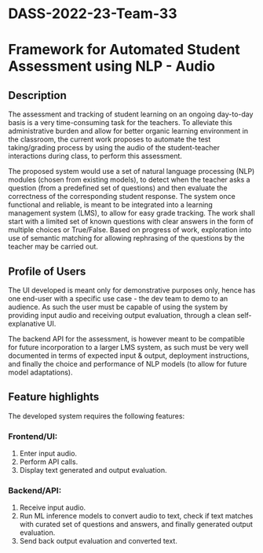 # DASS-2022-23-Team-33 
# Framework for Automated Student Assessment using NLP - Audio

## Description

The assessment and tracking of student learning on an ongoing day-to-day basis is a very time-consuming task for the teachers. To alleviate this administrative burden and allow for better organic learning environment in the classroom, the current work proposes to automate the test taking/grading process by using the audio of the student-teacher interactions during class, to perform this assessment.

The proposed system would use a set of natural language processing (NLP) modules (chosen from existing models), to detect when the teacher asks a question (from a predefined set of questions) and then evaluate the correctness of the corresponding student response. The system once functional and reliable, is meant to be integrated into a learning management system (LMS), to allow for easy grade tracking. The work shall start with a limited set of known questions with clear answers in the form of multiple choices or True/False. Based on progress of work, exploration into use of semantic matching for allowing rephrasing of the questions by the teacher may be carried out.

## Profile of Users

The UI developed is meant only for demonstrative purposes only, hence has one end-user with a specific use case - the dev team to demo to an audience. As such the user must be capable of using the system by providing input audio and receiving output evaluation, through a clean self-explanative UI.

The backend API for the assessment, is however meant to be compatible for future incorporation to a larger LMS system, as such must be very well documented in terms of expected input & output, deployment instructions, and finally the choice and performance of NLP models (to allow for future model adaptations).

## Feature highlights

The developed system requires the following features:

### Frontend/UI:
1. Enter input audio.
2. Perform API calls.
3. Display text generated and output evaluation.

### Backend/API:

1. Receive input audio.
2. Run ML inference models to convert audio to text, check if text matches with curated set of questions and answers, and finally generated output evaluation.
3. Send back output evaluation and converted text.

